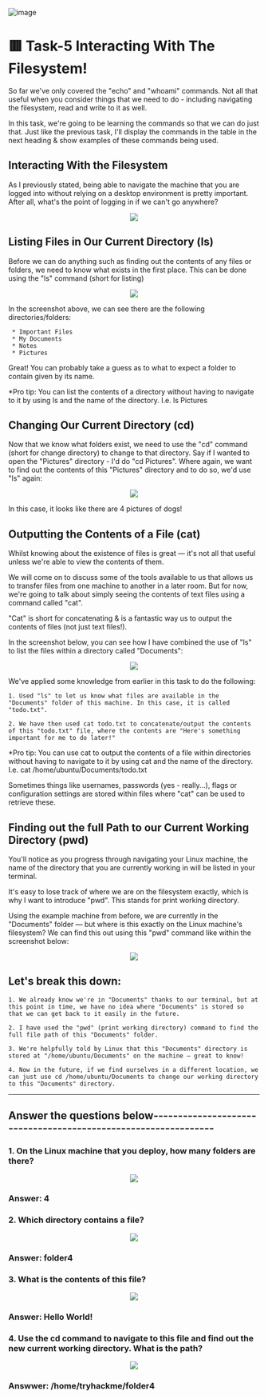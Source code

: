 ![image](https://user-images.githubusercontent.com/94435318/161430119-3b4a5d00-0d32-4fbf-8b6b-4979c8dfea2c.png)

# 🟥 Task-5 Interacting With The Filesystem!

So far we've only covered the "echo" and "whoami" commands. Not all that useful when you consider things that we need to do - including navigating the filesystem, read and write to it as well.

In this task, we're going to be learning the commands so that we can do just that. Just like the previous task, I'll display the commands in the table in the next heading & show examples of these commands being used.

## Interacting With the Filesystem

As I previously stated, being able to navigate the machine that you are logged into without relying on a desktop environment is pretty important. After all, what's the point of logging in if we can't go anywhere?

<p align="center">
  <img src="https://user-images.githubusercontent.com/94435318/161432012-47f62586-ee5d-4daa-8e59-c838406cda0d.png">
</p>

## Listing Files in Our Current Directory (ls)

Before we can do anything such as finding out the contents of any files or folders, we need to know what exists in the first place. This can be done using the "ls" command (short for listing)

<p align="center">
  <img src="https://user-images.githubusercontent.com/94435318/161432109-49b2fd5c-9544-4c7c-9106-8a856d4f12dd.png">
</p>

In the screenshot above, we can see there are the following directories/folders:

     * Important Files
     * My Documents
     * Notes
     * Pictures

Great! You can probably take a guess as to what to expect a folder to contain given by its name.

*Pro tip: You can list the contents of a directory without having to navigate to it by using ls and the name of the directory. I.e. ls Pictures

## Changing Our Current Directory (cd)

Now that we know what folders exist, we need to use the "cd" command (short for change directory) to change to that directory. Say if I wanted to open the "Pictures" directory - I'd do "cd Pictures". Where again, we want to find out the contents of this "Pictures" directory and to do so, we'd use "ls" again:

<p align="center">
  <img src="https://user-images.githubusercontent.com/94435318/161432228-849f3f76-3ebd-4818-ad84-7f909f39f468.png">
</p>

In this case, it looks like there are 4 pictures of dogs!

## Outputting the Contents of a File (cat)

Whilst knowing about the existence of files is great — it's not all that useful unless we're able to view the contents of them.

We will come on to discuss some of the tools available to us that allows us to transfer files from one machine to another in a later room. But for now, we're going to talk about simply seeing the contents of text files using a command called "cat".

"Cat" is short for concatenating & is a fantastic way us to output the contents of files (not just text files!).

In the screenshot below, you can see how I have combined the use of "ls" to list the files within a directory called "Documents":

<p align="center">
  <img src="https://user-images.githubusercontent.com/94435318/161432305-183c8198-8fd7-48dd-b874-a2a295611b54.png">
</p>

We've applied some knowledge from earlier in this task to do the following:

    1. Used "ls" to let us know what files are available in the "Documents" folder of this machine. In this case, it is called "todo.txt".

    2. We have then used cat todo.txt to concatenate/output the contents of this "todo.txt" file, where the contents are "Here's something important for me to do later!"

*Pro tip: You can use cat to output the contents of a file within directories without having to navigate to it by using cat and the name of the directory. I.e. cat /home/ubuntu/Documents/todo.txt

Sometimes things like usernames, passwords (yes - really...), flags or configuration settings are stored within files where "cat" can be used to retrieve these.

## Finding out the full Path to our Current Working Directory (pwd)

You'll notice as you progress through navigating your Linux machine, the name of the directory that you are currently working in will be listed in your terminal.

It's easy to lose track of where we are on the filesystem exactly, which is why I want to introduce "pwd". This stands for print working directory.

Using the example machine from before, we are currently in the "Documents" folder — but where is this exactly on the Linux machine's filesystem? We can find this out using this "pwd" command like within the screenshot below:

<p align="center">
  <img src="https://user-images.githubusercontent.com/94435318/161432422-09a22147-f9c5-4c6d-85e6-1440b69e8dde.png">
</p>

## Let's break this down:

    1. We already know we're in "Documents" thanks to our terminal, but at this point in time, we have no idea where "Documents" is stored so that we can get back to it easily in the future.

    2. I have used the "pwd" (print working directory) command to find the full file path of this "Documents" folder.

    3. We're helpfully told by Linux that this "Documents" directory is stored at "/home/ubuntu/Documents" on the machine — great to know!

    4. Now in the future, if we find ourselves in a different location, we can just use cd /home/ubuntu/Documents to change our working directory to this "Documents" directory.

------------------------------------------------------------------------------------------------

Answer the questions below---------------------------------------------------------------
--

### 1. On the Linux machine that you deploy, how many folders are there?

<p align="center">
  <img src="https://user-images.githubusercontent.com/94435318/161460236-b7d7ee3c-27f9-4d28-ad02-fce533fbce03.png">
</p>

### Answer: 4

### 2. Which directory contains a file? 

<p align="center">
  <img src="https://user-images.githubusercontent.com/94435318/161460353-eca259de-4b90-4c5b-bcf8-50d96372fc23.png">
</p>

### Answer: folder4

### 3. What is the contents of this file?

<p align="center">
  <img src="https://user-images.githubusercontent.com/94435318/161460405-c3625776-763d-4486-99b8-85234caeecb1.png">
</p>

### Answer: Hello World!

### 4. Use the cd command to navigate to this file and find out the new current working directory. What is the path?

<p align="center">
   <img src="https://user-images.githubusercontent.com/94435318/161460461-2a7be2cc-a033-45b1-82ba-97b9f99a9a5f.png">
</p>

### Answwer: /home/tryhackme/folder4
